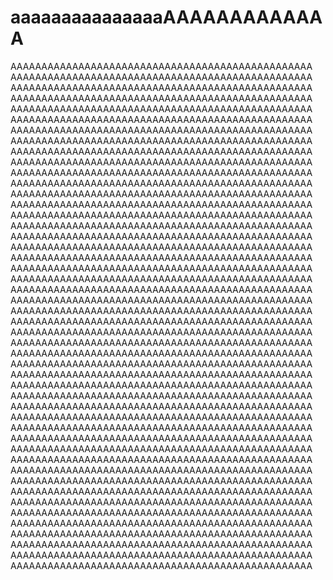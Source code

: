 # aaaaaaaaaaaaaaaAAAAAAAAAAAAA

AAAAAAAAAAAAAAAAAAAAAAAAAAAAAAAAAAAAAAAAAAAAAAAAA
AAAAAAAAAAAAAAAAAAAAAAAAAAAAAAAAAAAAAAAAAAAAAAAAA
AAAAAAAAAAAAAAAAAAAAAAAAAAAAAAAAAAAAAAAAAAAAAAAAA
AAAAAAAAAAAAAAAAAAAAAAAAAAAAAAAAAAAAAAAAAAAAAAAAA
AAAAAAAAAAAAAAAAAAAAAAAAAAAAAAAAAAAAAAAAAAAAAAAAA
AAAAAAAAAAAAAAAAAAAAAAAAAAAAAAAAAAAAAAAAAAAAAAAAA
AAAAAAAAAAAAAAAAAAAAAAAAAAAAAAAAAAAAAAAAAAAAAAAAA
AAAAAAAAAAAAAAAAAAAAAAAAAAAAAAAAAAAAAAAAAAAAAAAAA
AAAAAAAAAAAAAAAAAAAAAAAAAAAAAAAAAAAAAAAAAAAAAAAAA
AAAAAAAAAAAAAAAAAAAAAAAAAAAAAAAAAAAAAAAAAAAAAAAAA
AAAAAAAAAAAAAAAAAAAAAAAAAAAAAAAAAAAAAAAAAAAAAAAAA
AAAAAAAAAAAAAAAAAAAAAAAAAAAAAAAAAAAAAAAAAAAAAAAAA
AAAAAAAAAAAAAAAAAAAAAAAAAAAAAAAAAAAAAAAAAAAAAAAAA
AAAAAAAAAAAAAAAAAAAAAAAAAAAAAAAAAAAAAAAAAAAAAAAAA
AAAAAAAAAAAAAAAAAAAAAAAAAAAAAAAAAAAAAAAAAAAAAAAAA
AAAAAAAAAAAAAAAAAAAAAAAAAAAAAAAAAAAAAAAAAAAAAAAAA
AAAAAAAAAAAAAAAAAAAAAAAAAAAAAAAAAAAAAAAAAAAAAAAAA
AAAAAAAAAAAAAAAAAAAAAAAAAAAAAAAAAAAAAAAAAAAAAAAAA
AAAAAAAAAAAAAAAAAAAAAAAAAAAAAAAAAAAAAAAAAAAAAAAAA
AAAAAAAAAAAAAAAAAAAAAAAAAAAAAAAAAAAAAAAAAAAAAAAAA
AAAAAAAAAAAAAAAAAAAAAAAAAAAAAAAAAAAAAAAAAAAAAAAAA
AAAAAAAAAAAAAAAAAAAAAAAAAAAAAAAAAAAAAAAAAAAAAAAAA
AAAAAAAAAAAAAAAAAAAAAAAAAAAAAAAAAAAAAAAAAAAAAAAAA
AAAAAAAAAAAAAAAAAAAAAAAAAAAAAAAAAAAAAAAAAAAAAAAAA
AAAAAAAAAAAAAAAAAAAAAAAAAAAAAAAAAAAAAAAAAAAAAAAAA
AAAAAAAAAAAAAAAAAAAAAAAAAAAAAAAAAAAAAAAAAAAAAAAAA
AAAAAAAAAAAAAAAAAAAAAAAAAAAAAAAAAAAAAAAAAAAAAAAAA
AAAAAAAAAAAAAAAAAAAAAAAAAAAAAAAAAAAAAAAAAAAAAAAAA
AAAAAAAAAAAAAAAAAAAAAAAAAAAAAAAAAAAAAAAAAAAAAAAAA
AAAAAAAAAAAAAAAAAAAAAAAAAAAAAAAAAAAAAAAAAAAAAAAAA
AAAAAAAAAAAAAAAAAAAAAAAAAAAAAAAAAAAAAAAAAAAAAAAAA
AAAAAAAAAAAAAAAAAAAAAAAAAAAAAAAAAAAAAAAAAAAAAAAAA
AAAAAAAAAAAAAAAAAAAAAAAAAAAAAAAAAAAAAAAAAAAAAAAAA
AAAAAAAAAAAAAAAAAAAAAAAAAAAAAAAAAAAAAAAAAAAAAAAAA
AAAAAAAAAAAAAAAAAAAAAAAAAAAAAAAAAAAAAAAAAAAAAAAAA
AAAAAAAAAAAAAAAAAAAAAAAAAAAAAAAAAAAAAAAAAAAAAAAAA
AAAAAAAAAAAAAAAAAAAAAAAAAAAAAAAAAAAAAAAAAAAAAAAAA
AAAAAAAAAAAAAAAAAAAAAAAAAAAAAAAAAAAAAAAAAAAAAAAAA
AAAAAAAAAAAAAAAAAAAAAAAAAAAAAAAAAAAAAAAAAAAAAAAAA
AAAAAAAAAAAAAAAAAAAAAAAAAAAAAAAAAAAAAAAAAAAAAAAAA
AAAAAAAAAAAAAAAAAAAAAAAAAAAAAAAAAAAAAAAAAAAAAAAAA
AAAAAAAAAAAAAAAAAAAAAAAAAAAAAAAAAAAAAAAAAAAAAAAAA
AAAAAAAAAAAAAAAAAAAAAAAAAAAAAAAAAAAAAAAAAAAAAAAAA
AAAAAAAAAAAAAAAAAAAAAAAAAAAAAAAAAAAAAAAAAAAAAAAAA
AAAAAAAAAAAAAAAAAAAAAAAAAAAAAAAAAAAAAAAAAAAAAAAAA
AAAAAAAAAAAAAAAAAAAAAAAAAAAAAAAAAAAAAAAAAAAAAAAAA
AAAAAAAAAAAAAAAAAAAAAAAAAAAAAAAAAAAAAAAAAAAAAAAAA
AAAAAAAAAAAAAAAAAAAAAAAAAAAAAAAAAAAAAAAAAAAAAAAAA
